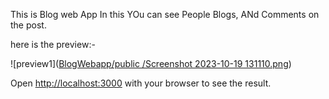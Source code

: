This is Blog web App 
In this YOu can see People Blogs, ANd Comments on the post.

here is the preview:-

![preview1]([BlogWebapp/public
/Screenshot 2023-10-19 131110.png](https://raw.githubusercontent.com/DiwanshGupta/BlogWebapp/main/public/Screenshot%202023-10-19%20131110.png))



Open [http://localhost:3000](http://localhost:3000) with your browser to see the result.

